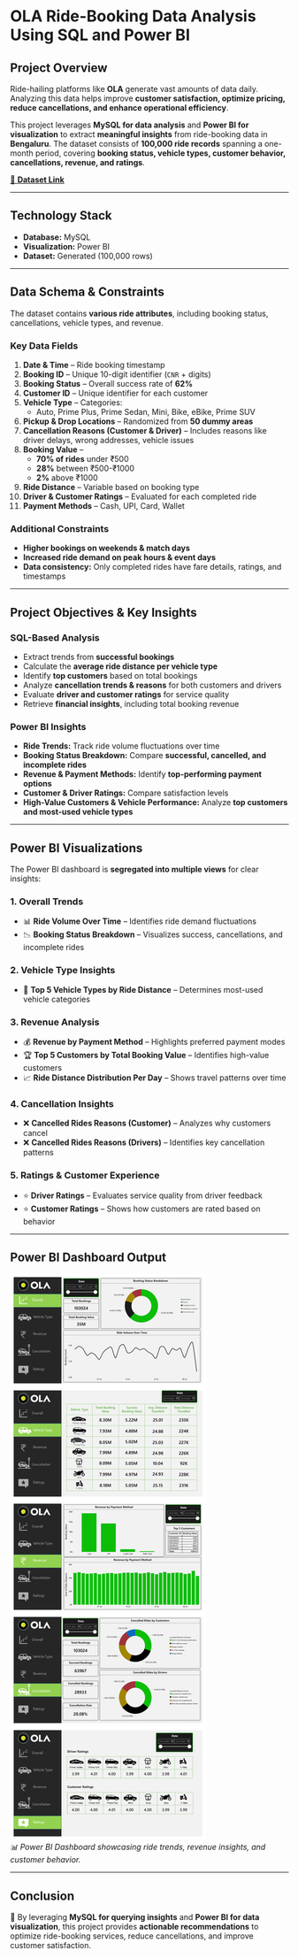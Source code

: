 
<!--
# OLA Data Analysis Using MYSQL and Power BI

[Data Link](https://github.com/inarenpithani/ola-data-analysis/tree/main/Datasets)

### ( or )

# Data Generation Prompt

This project requires generating a dataset with **100,000 rows** for ride bookings in **Bengaluru city** over a one-month period. The dataset will include various ride details, such as booking status, vehicle type, pickup/drop locations, time, and ride ratings. Below are the column details and constraints for data generation:

## **Columns in the Dataset**
1. **Date** – Ride booking date  
2. **Time** – Ride booking time  
3. **Booking ID** – Unique 10-digit ID (format: `CNR` followed by digits)  
4. **Booking Status** – Overall success rate of **62%**  
5. **Customer ID** – Unique customer identifier  
6. **Vehicle Type** – Categories:  
   - Auto  
   - Prime Plus  
   - Prime Sedan  
   - Mini  
   - Bike  
   - eBike  
   - Prime SUV  
7. **Pickup Location** – 50 dummy areas from Bengaluru  
8. **Drop Location** – Selected from dummy pickup locations  
9. **Avg VTAT** – Time taken for the vehicle to arrive  
10. **Avg CTAT** – Time taken for the customer to board  
11. **Cancelled Rides by Customer** – Not exceeding **7%**  
12. **Reason for Cancelling by Customer**:  
   - Driver not moving towards pickup  
   - Driver asked to cancel  
   - AC not working (for 4-wheelers only)  
   - Change of plans  
   - Wrong address  
13. **Cancelled Rides by Driver** – Not exceeding **18%**  
14. **Reason for Cancelling by Driver**:  
   - Personal & vehicle-related issues  
   - Customer-related issues  
   - Customer was coughing/sick  
   - More than permitted passengers  
15. **Incomplete Rides** – Less than **6%**  
16. **Incomplete Rides Reason**:  
   - Customer demand  
   - Vehicle breakdown  
   - Other issues  
17. **Booking Value** –  
   - **70%** of rides under ₹500  
   - **28%** between ₹500-₹1000  
   - Remaining above ₹1000  
18. **Ride Distance** – Variable based on booking type  
19. **Driver Ratings** – Given for completed rides  
20. **Customer Ratings** – Given for completed rides  

## **Additional Constraints**
- **Higher bookings on weekends & match days**  
- **Higher order values on weekends**  
- **Match days:** (Include specific dates)  
- **Data consistency:** If a ride is successful, it includes fare charge, ratings, VTAT, CTAT, etc.

This dataset is designed to simulate realistic ride-booking trends in Bengaluru. 🚖📊

# Key Analysis Areas

This project focuses on **SQL and Power BI analysis** to uncover insights from ride-booking data. The goal is to analyze trends, performance, and customer behavior to improve ride services. Below are the key areas covered:

## **SQL-Based Analysis**
- Retrieve all successful bookings from the dataset.
- Calculate the **average ride distance per vehicle type**.
- Identify **top customers** based on total bookings.
- Analyze **cancellation trends** and reasons from both customers and drivers.
- Evaluate **driver and customer ratings** for service quality assessment.
- Calculate **total booking revenue** for successfully completed rides.

## **Power BI Insights**
- **Ride Trends:** Track ride volume fluctuations over time.
- **Booking Status Analysis:** Understand the ratio of **successful, cancelled, and incomplete rides**.
- **Revenue & Payment Methods:** Identify **top-performing payment options** and revenue trends.
- **Customer & Driver Ratings:** Compare **satisfaction levels** from both perspectives.
- **High-Value Customers & Vehicle Performance:** Analyze **top customers and most-used vehicle types**.

By addressing these key areas, this project provides **data-driven insights to enhance ride-booking services and optimize business decisions**.

## **Power BI Dashboard Views**
This Power BI dashboard is structured into different views to analyze key ride-booking insights:

### **1. Overall**
- **Ride Volume Over Time** – Tracks ride trends and fluctuations.
- **Booking Status Breakdown** – Analyzes the ratio of successful, cancelled, and incomplete rides.

### **2. Vehicle Type**
- **Top 5 Vehicle Types by Ride Distance** – Identifies the most frequently used vehicle types.

### **3. Revenue**
- **Revenue by Payment Method** – Highlights the most commonly used payment methods.
- **Top 5 Customers by Total Booking Value** – Identifies high-value customers.
- **Ride Distance Distribution Per Day** – Visualizes ride distances across different days.

### **4. Cancellation**
- **Cancelled Rides Reasons (Customer)** – Analyzes why customers cancel rides.
- **Cancelled Rides Reasons (Drivers)** – Identifies reasons for driver cancellations.

### **5. Ratings**
- **Driver Ratings** – Displays rating distribution for drivers.
- **Customer Ratings** – Shows how customers are rated for rides.

This structured approach ensures a **clear, data-driven visualization** of ride trends, revenue patterns, cancellations, and customer behavior.

# Output

![Dashboard Overview](https://github.com/inarenpithani/ola-data-analysis/blob/main/ola-output.png)
-->

# **OLA Ride-Booking Data Analysis Using SQL and Power BI**  

## **Project Overview**  
Ride-hailing platforms like **OLA** generate vast amounts of data daily. Analyzing this data helps improve **customer satisfaction, optimize pricing, reduce cancellations, and enhance operational efficiency**.  

This project leverages **MySQL for data analysis** and **Power BI for visualization** to extract **meaningful insights** from ride-booking data in **Bengaluru**. The dataset consists of **100,000 ride records** spanning a one-month period, covering **booking status, vehicle types, customer behavior, cancellations, revenue, and ratings**.  

[📂 **Dataset Link**](https://github.com/inarenpithani/ola-data-analysis/tree/main/Datasets)  

---

## **Technology Stack**  
- **Database:** MySQL  
- **Visualization:** Power BI  
- **Dataset:** Generated (100,000 rows)  

---

## **Data Schema & Constraints**  
The dataset contains **various ride attributes**, including booking status, cancellations, vehicle types, and revenue.  

### **Key Data Fields**  
1. **Date & Time** – Ride booking timestamp  
2. **Booking ID** – Unique 10-digit identifier (`CNR` + digits)  
3. **Booking Status** – Overall success rate of **62%**  
4. **Customer ID** – Unique identifier for each customer  
5. **Vehicle Type** – Categories:  
   - Auto, Prime Plus, Prime Sedan, Mini, Bike, eBike, Prime SUV  
6. **Pickup & Drop Locations** – Randomized from **50 dummy areas**  
7. **Cancellation Reasons (Customer & Driver)** – Includes reasons like driver delays, wrong addresses, vehicle issues  
8. **Booking Value** –  
   - **70% of rides** under ₹500  
   - **28%** between ₹500-₹1000  
   - **2%** above ₹1000  
9. **Ride Distance** – Variable based on booking type  
10. **Driver & Customer Ratings** – Evaluated for each completed ride  
11. **Payment Methods** – Cash, UPI, Card, Wallet  

### **Additional Constraints**  
- **Higher bookings on weekends & match days**  
- **Increased ride demand on peak hours & event days**  
- **Data consistency:** Only completed rides have fare details, ratings, and timestamps  

---

## **Project Objectives & Key Insights**  

### **SQL-Based Analysis**  
- Extract trends from **successful bookings**  
- Calculate the **average ride distance per vehicle type**  
- Identify **top customers** based on total bookings  
- Analyze **cancellation trends & reasons** for both customers and drivers  
- Evaluate **driver and customer ratings** for service quality  
- Retrieve **financial insights**, including total booking revenue  

### **Power BI Insights**  
- **Ride Trends:** Track ride volume fluctuations over time  
- **Booking Status Breakdown:** Compare **successful, cancelled, and incomplete rides**  
- **Revenue & Payment Methods:** Identify **top-performing payment options**  
- **Customer & Driver Ratings:** Compare satisfaction levels  
- **High-Value Customers & Vehicle Performance:** Analyze **top customers and most-used vehicle types**  

---

## **Power BI Visualizations**  
The Power BI dashboard is **segregated into multiple views** for clear insights:  

### **1. Overall Trends**  
- 📊 **Ride Volume Over Time** – Identifies ride demand fluctuations  
- 📉 **Booking Status Breakdown** – Visualizes success, cancellations, and incomplete rides  

### **2. Vehicle Type Insights**  
- 🚗 **Top 5 Vehicle Types by Ride Distance** – Determines most-used vehicle categories  

### **3. Revenue Analysis**  
- 💰 **Revenue by Payment Method** – Highlights preferred payment modes  
- 🏆 **Top 5 Customers by Total Booking Value** – Identifies high-value customers  
- 📈 **Ride Distance Distribution Per Day** – Shows travel patterns over time  

### **4. Cancellation Insights**  
- ❌ **Cancelled Rides Reasons (Customer)** – Analyzes why customers cancel  
- ❌ **Cancelled Rides Reasons (Drivers)** – Identifies key cancellation patterns  

### **5. Ratings & Customer Experience**  
- ⭐ **Driver Ratings** – Evaluates service quality from driver feedback  
- ⭐ **Customer Ratings** – Shows how customers are rated based on behavior  

---

## **Power BI Dashboard Output**  
![Power BI Dashboard – Ride Analysis](https://github.com/inarenpithani/ola-data-analysis/blob/main/ola-output.png)  
_📊 Power BI Dashboard showcasing ride trends, revenue insights, and customer behavior._  

---

## **Conclusion**  
🚀 By leveraging **MySQL for querying insights** and **Power BI for data visualization**, this project provides **actionable recommendations** to optimize ride-booking services, reduce cancellations, and improve customer satisfaction.  

 



